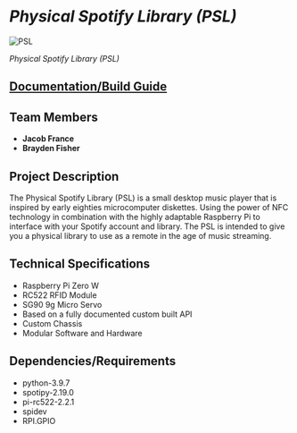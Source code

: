 # *Physical Spotify Library (PSL)*

![PSL](http://box2115.temp.domains/~cavionxy/wp-content/uploads/2022/05/pslHeader.jpg)

*Physical Spotify Library (PSL)*

## [Documentation/Build Guide](https://github.com/n-e-r-k/PhysicalSpotifyLibrary/blob/main/Docs/DOCS.md)

<h2>Team Members</h2>


- **Jacob France**
- **Brayden Fisher**


<h2>Project Description</h2>

<p>The Physical Spotify Library (PSL) is a small desktop music player that is inspired by early eighties microcomputer diskettes. Using the power of NFC technology in combination with the highly adaptable Raspberry Pi to interface with your Spotify account and library. The PSL is intended to give you a physical library  to use as a remote in the age of music streaming.</P>

<h2>Technical Specifications</h2>


- Raspberry Pi Zero W
- RC522 RFID Module
- SG90 9g Micro Servo
- Based on a fully documented custom built API
- Custom Chassis
- Modular Software and Hardware 

<h2>Dependencies/Requirements</h2>

<ul>
    <li>python-3.9.7</li>
    <li>spotipy-2.19.0</li>
    <li>pi-rc522-2.2.1</li>
    <li>spidev</li>
    <li>RPI.GPIO</li>
</ul>
